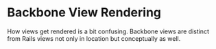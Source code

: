 # Backbone View Rendering

How views get rendered is a bit confusing. Backbone views are distinct from Rails views not only in location but conceptually as well.
